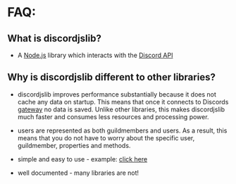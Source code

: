 # FAQ:

## What is discordjslib?

- A [Node.js](https://nodejs.org/en/) library which interacts with the [Discord API](https://discord.com/developers/docs/intro)

## Why is discordjslib different to other libraries?
- discordjslib improves performance substantially because it does not cache any data on startup. This means that once it connects to Discords [gateway](https://discord.com/developers/docs/topics/gateway) no data is saved. Unlike other libraries, this makes discordjslib much faster and consumes less resources and processing power.

- users are represented as both guildmembers and users. As a result, this means that you do not have to worry about the specific user, guildmember, properties and methods.

- simple and easy to use - example: [click here](https://github.com/discordjslib/discordjslib#discordjslib)

- well documented - many libraries are not!